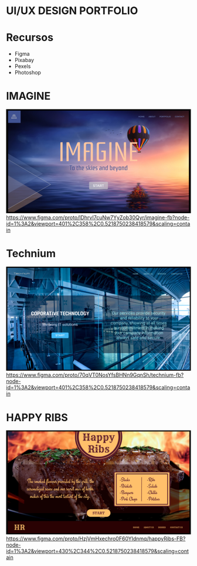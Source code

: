 # UI/UX DESIGN PORTFOLIO

# Recursos
- Figma
- Pixabay
- Pexels
- Photoshop

# IMAGINE
![](./Imagine-FB.png)
https://www.figma.com/proto/lDhrvI7cuNw7YyZob30Qyr/imagine-fb?node-id=1%3A2&viewport=401%2C358%2C0.5218750238418579&scaling=contain

# Technium
![](./Technium-FB.png)
https://www.figma.com/proto/70qVT0NosYfsBHNn9GqnSh/technium-fb?node-id=1%3A2&viewport=401%2C358%2C0.5218750238418579&scaling=contain

# HAPPY RIBS
![](./happyRibs-FB.png)
https://www.figma.com/proto/HzjVmHxechro0F60YIdnmq/happyRibs-FB?node-id=1%3A2&viewport=430%2C344%2C0.5218750238418579&scaling=contain

